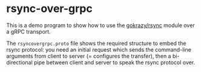 # rsync-over-grpc

This is a demo program to show how to use the
[gokrazy/rsync](https://github.com/gokrazy/rsync) module over a gRPC transport.

The `rsyncovergrpc.proto` file shows the required structure to embed the rsync
protocol: you need an initial request which sends the command-line arguments
from client to server (= configures the transfer), then a bi-directional pipe
between client and server to speak the rsync protocol over.
